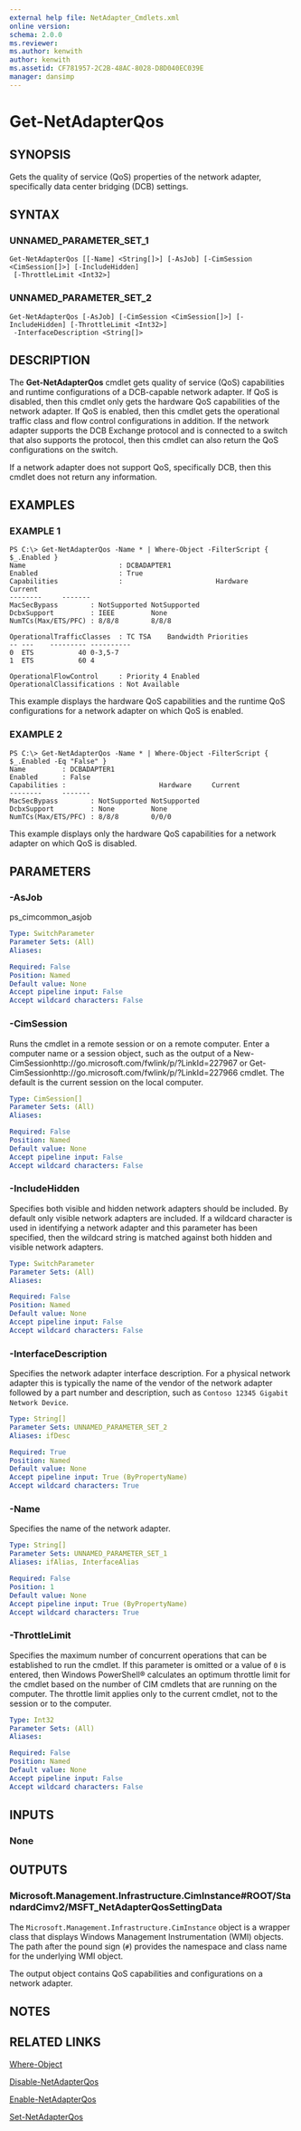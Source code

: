 ```yaml
---
external help file: NetAdapter_Cmdlets.xml
online version: 
schema: 2.0.0
ms.reviewer:
ms.author: kenwith
author: kenwith
ms.assetid: CF781957-2C2B-48AC-8028-D8D040EC039E
manager: dansimp
---
```


# Get-NetAdapterQos

## SYNOPSIS
Gets the quality of service (QoS) properties of the network adapter, specifically data center bridging (DCB) settings.

## SYNTAX

### UNNAMED_PARAMETER_SET_1
```
Get-NetAdapterQos [[-Name] <String[]>] [-AsJob] [-CimSession <CimSession[]>] [-IncludeHidden]
 [-ThrottleLimit <Int32>]
```

### UNNAMED_PARAMETER_SET_2
```
Get-NetAdapterQos [-AsJob] [-CimSession <CimSession[]>] [-IncludeHidden] [-ThrottleLimit <Int32>]
 -InterfaceDescription <String[]>
```

## DESCRIPTION
The **Get-NetAdapterQos** cmdlet gets quality of service (QoS) capabilities and runtime configurations of a DCB-capable network adapter.
If QoS is disabled, then this cmdlet only gets the hardware QoS capabilities of the network adapter.
If QoS is enabled, then this cmdlet gets the operational traffic class and flow control configurations in addition.
If the network adapter supports the DCB Exchange protocol and is connected to a switch that also supports the protocol, then this cmdlet can also return the QoS configurations on the switch.

If a network adapter does not support QoS, specifically DCB, then this cmdlet does not return any information.

## EXAMPLES

### EXAMPLE 1
```
PS C:\> Get-NetAdapterQos -Name * | Where-Object -FilterScript { $_.Enabled }
Name                       : DCBADAPTER1 
Enabled                    : True 
Capabilities               :                       Hardware     Current 
--------     ------- 
MacSecBypass        : NotSupported NotSupported 
DcbxSupport         : IEEE         None 
NumTCs(Max/ETS/PFC) : 8/8/8        8/8/8 
 
OperationalTrafficClasses  : TC TSA    Bandwidth Priorities 
-- ---    --------- ---------- 
0  ETS           40 0-3,5-7 
1  ETS           60 4 
 
OperationalFlowControl     : Priority 4 Enabled 
OperationalClassifications : Not Available
```

This example displays the hardware QoS capabilities and the runtime QoS configurations for a network adapter on which QoS is enabled.

### EXAMPLE 2
```
PS C:\> Get-NetAdapterQos -Name * | Where-Object -FilterScript { $_.Enabled -Eq "False" }
Name         : DCBADAPTER1 
Enabled      : False 
Capabilities :                       Hardware     Current 
--------     ------- 
MacSecBypass        : NotSupported NotSupported 
DcbxSupport         : None         None 
NumTCs(Max/ETS/PFC) : 8/8/8        0/0/0
```

This example displays only the hardware QoS capabilities for a network adapter on which QoS is disabled.

## PARAMETERS

### -AsJob
ps_cimcommon_asjob

```yaml
Type: SwitchParameter
Parameter Sets: (All)
Aliases: 

Required: False
Position: Named
Default value: None
Accept pipeline input: False
Accept wildcard characters: False
```

### -CimSession
Runs the cmdlet in a remote session or on a remote computer.
Enter a computer name or a session object, such as the output of a New-CimSessionhttp://go.microsoft.com/fwlink/p/?LinkId=227967 or Get-CimSessionhttp://go.microsoft.com/fwlink/p/?LinkId=227966 cmdlet.
The default is the current session on the local computer.

```yaml
Type: CimSession[]
Parameter Sets: (All)
Aliases: 

Required: False
Position: Named
Default value: None
Accept pipeline input: False
Accept wildcard characters: False
```

### -IncludeHidden
Specifies both visible and hidden network adapters should be included.
By default only visible network adapters are included.
If a wildcard character is used in identifying a network adapter and this parameter has been specified, then the wildcard string is matched against both hidden and visible network adapters.

```yaml
Type: SwitchParameter
Parameter Sets: (All)
Aliases: 

Required: False
Position: Named
Default value: None
Accept pipeline input: False
Accept wildcard characters: False
```

### -InterfaceDescription
Specifies the network adapter interface description.
For a physical network adapter this is typically the name of the vendor of the network adapter followed by a part number and description, such as `Contoso 12345 Gigabit Network Device`.

```yaml
Type: String[]
Parameter Sets: UNNAMED_PARAMETER_SET_2
Aliases: ifDesc

Required: True
Position: Named
Default value: None
Accept pipeline input: True (ByPropertyName)
Accept wildcard characters: True
```

### -Name
Specifies the name of the network adapter.

```yaml
Type: String[]
Parameter Sets: UNNAMED_PARAMETER_SET_1
Aliases: ifAlias, InterfaceAlias

Required: False
Position: 1
Default value: None
Accept pipeline input: True (ByPropertyName)
Accept wildcard characters: True
```

### -ThrottleLimit
Specifies the maximum number of concurrent operations that can be established to run the cmdlet.
If this parameter is omitted or a value of `0` is entered, then Windows PowerShell® calculates an optimum throttle limit for the cmdlet based on the number of CIM cmdlets that are running on the computer.
The throttle limit applies only to the current cmdlet, not to the session or to the computer.

```yaml
Type: Int32
Parameter Sets: (All)
Aliases: 

Required: False
Position: Named
Default value: None
Accept pipeline input: False
Accept wildcard characters: False
```

## INPUTS

### None

## OUTPUTS

### Microsoft.Management.Infrastructure.CimInstance#ROOT/StandardCimv2/MSFT_NetAdapterQosSettingData
The `Microsoft.Management.Infrastructure.CimInstance` object is a wrapper class that displays Windows Management Instrumentation (WMI) objects.
The path after the pound sign (`#`) provides the namespace and class name for the underlying WMI object.

The output object contains QoS capabilities and configurations on a network adapter.

## NOTES

## RELATED LINKS

[Where-Object](http://go.microsoft.com/fwlink/p/?LinkID=113423)

[Disable-NetAdapterQos](./Disable-NetAdapterQos.md)

[Enable-NetAdapterQos](./Enable-NetAdapterQos.md)

[Set-NetAdapterQos](./Set-NetAdapterQos.md)

